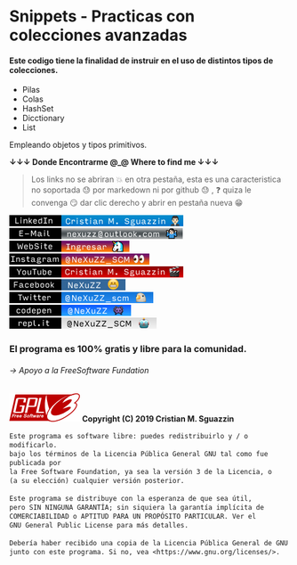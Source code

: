 # Snippets - Practicas con colecciones avanzadas
#### Este codigo tiene la finalidad de instruir en el uso de distintos tipos de colecciones.

* Pilas
* Colas
* HashSet
* Dicctionary
* List

Empleando objetos y tipos primitivos.


**↓↓↓ Donde Encontrarme @_@ Where to find me ↓↓↓**


>Los links no se abriran :boom: en otra pestaña, esta es una caracteristica no soportada :sweat: por markedown ni por github  :sweat: ,  :question: quiza le convenga :smirk: dar clic derecho y abrir en pestaña nueva :grin:

[![Blackhat Arsenal 2017](resources/linkedinN.png)](https://www.linkedin.com/in/cristian-m-sguazzin-8a7b2483/)  
[![Blackhat Arsenal 2017](resources/emailN.png)](mailto:nexuzz@outlook.com)  
[![Blackhat Arsenal 2017](resources/webN.png)](https://nexuzz-scm.github.io/CristianMartinSguazzin/)  
[![Blackhat Arsenal 2017](resources/instaNnN.png)](https://www.instagram.com/nexuzz_scm/)  
[![Blackhat Arsenal 2017](resources/youtubeN.png)](https://www.youtube.com/channel/UCDDXY90tCmbU57J8J4-_T1w)  
[![Blackhat Arsenal 2017](resources/facebookNn.png)](https://www.facebook.com/profile.php?id=100013497670595)  
[![Blackhat Arsenal 2017](resources/twitterN.png)](https://twitter.com/NeXuZZ_scm)  
[![Blackhat Arsenal 2017](resources/codepenNn.png)](https://codepen.io/NeXuZZ/)  
[![Blackhat Arsenal 2017](resources/replitN.png)](https://repl.it/@NeXuZZ_SCM) 


### El programa es 100% gratis y libre para la comunidad.
###### -> Apoyo a la FreeSoftware Fundation
![alt text](gplv3-127x51.png) **Copyright (C) 2019 Cristian M. Sguazzin**

    Este programa es software libre: puedes redistribuirlo y / o modificarlo.
    bajo los términos de la Licencia Pública General GNU tal como fue publicada por
    la Free Software Foundation, ya sea la versión 3 de la Licencia, o
    (a su elección) cualquier versión posterior.

    Este programa se distribuye con la esperanza de que sea útil,
    pero SIN NINGUNA GARANTÍA; sin siquiera la garantía implícita de
    COMERCIABILIDAD o APTITUD PARA UN PROPÓSITO PARTICULAR. Ver el
    GNU General Public License para más detalles.

    Debería haber recibido una copia de la Licencia Pública General de GNU
    junto con este programa. Si no, vea <https://www.gnu.org/licenses/>.